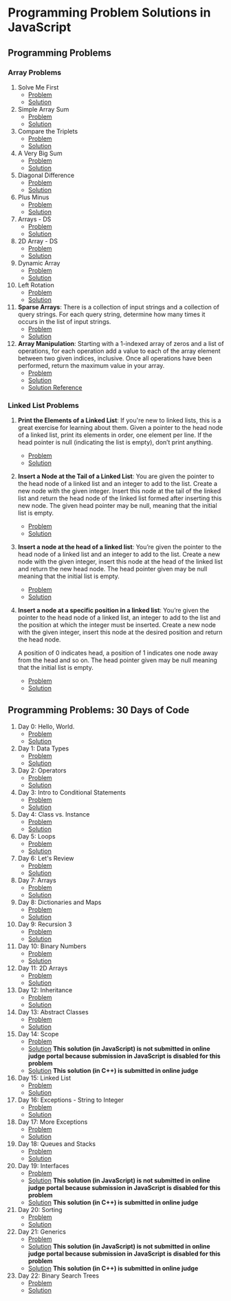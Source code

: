 # Programming Problem Solutions in JavaScript

## Programming Problems

### Array Problems

1. Solve Me First
    - [Problem](https://www.hackerrank.com/challenges/solve-me-first/problem)
    - [Solution](./solve-me-first/solution.js)
2. Simple Array Sum
    - [Problem](https://www.hackerrank.com/challenges/simple-array-sum/problem)
    - [Solution](./simple-array-sum/solution.js)
3. Compare the Triplets
    - [Problem](https://www.hackerrank.com/challenges/compare-the-triplets/problem)
    - [Solution](./compare-the-triplets/solution.js)
4. A Very Big Sum
    - [Problem](https://www.hackerrank.com/challenges/a-very-big-sum/problem)
    - [Solution](./a-very-big-sum/solution.js)
5. Diagonal Difference
    - [Problem](https://www.hackerrank.com/challenges/diagonal-difference/problem)
    - [Solution](./diagonal-difference/solution.js)
6. Plus Minus
    - [Problem](https://www.hackerrank.com/challenges/plus-minus/problem)
    - [Solution](./plus-minus/solution.js)
7. Arrays - DS
    - [Problem](https://www.hackerrank.com/challenges/arrays-ds/problem)
    - [Solution](./arrays-ds/solution.js)
8. 2D Array - DS
    - [Problem](https://www.hackerrank.com/challenges/2d-array/problem)
    - [Solution](./2-d-array-ds/solution.js)
9. Dynamic Array
    - [Problem](https://www.hackerrank.com/challenges/dynamic-array/problem)
    - [Solution](./dynamic-array/solution.js)
10. Left Rotation
    - [Problem](https://www.hackerrank.com/challenges/array-left-rotation/problem)
    - [Solution](./left-rotation/solution.js)
11. **Sparse Arrays**: There is a collection of input strings and a collection of query strings. For each query string, determine how many times it occurs in the list of input strings.
    - [Problem](https://www.hackerrank.com/challenges/sparse-arrays/problem)
    - [Solution](./sparse-arrays/solution.js)
12. **Array Manipulation**: Starting with a 1-indexed array of zeros and a list of operations, for each operation add a value to each of the array element between two given indices, inclusive. Once all operations have been performed, return the maximum value in your array.
    - [Problem](https://www.hackerrank.com/challenges/crush/copy-from/76031562)
    - [Solution](./array-manipulation/solution.js)
    - [Solution Reference](https://www.geeksforgeeks.org/constant-time-range-add-operation-array/)

### Linked List Problems

1. **Print the Elements of a Linked List**: If you're new to linked lists, this is a great exercise for learning about them. Given a pointer to the head node of a linked list, print its elements in order, one element per line. If the head pointer is null (indicating the list is empty), don’t print anything.
    - [Problem](https://www.hackerrank.com/challenges/print-the-elements-of-a-linked-list/problem)
    - [Solution](./print-the-elements-of-a-linked-list/solution.js)
2. **Insert a Node at the Tail of a Linked List**: You are given the pointer to the head node of a linked list and an integer to add to the list. Create a new node with the given integer. Insert this node at the tail of the linked list and return the head node of the linked list formed after inserting this new node. The given head pointer may be null, meaning that the initial list is empty.
    - [Problem](https://www.hackerrank.com/challenges/insert-a-node-at-the-tail-of-a-linked-list/problem/problem)
    - [Solution](./insert-a-node-at-the-tail-of-a-linked-list/solution.js)
3. **Insert a node at the head of a linked list**: You’re given the pointer to the head node of a linked list and an integer to add to the list. Create a new node with the given integer, insert this node at the head of the linked list and return the new head node. The head pointer given may be null meaning that the initial list is empty.
    - [Problem](https://www.hackerrank.com/challenges/insert-a-node-at-the-head-of-a-linked-list/problem)
    - [Solution](./insert-a-node-at-the-head-of-a-linked-list/solution.js)
4. **Insert a node at a specific position in a linked list**: You’re given the pointer to the head node of a linked list, an integer to add to the list and the position at which the integer must be inserted. Create a new node with the given integer, insert this node at the desired position and return the head node.

    A position of 0 indicates head, a position of 1 indicates one node away from the head and so on. The head pointer given may be null meaning that the initial list is empty.
    - [Problem](https://www.hackerrank.com/challenges/insert-a-node-at-a-specific-position-in-a-linked-list/problem)
    - [Solution](./insert-a-node-at-a-specific-position-in-a-linked-list/solution.js)

## Programming Problems: 30 Days of Code

1. Day 0: Hello, World.
    - [Problem](https://www.hackerrank.com/challenges/30-hello-world/problem)
    - [Solution](./30-days-of-code/day-0-hello-world/solution.js)
2. Day 1: Data Types
    - [Problem](https://www.hackerrank.com/challenges/30-data-types/problem)
    - [Solution](./30-days-of-code/day-1-data-types/solution.js)
3. Day 2: Operators
    - [Problem](https://www.hackerrank.com/challenges/30-operators/problem)
    - [Solution](./30-days-of-code/day-2-operators/solution.js)
4. Day 3: Intro to Conditional Statements
    - [Problem](https://www.hackerrank.com/challenges/30-conditional-statements/problem)
    - [Solution](./30-days-of-code/day-3-intro-to-conditional-statements/solution.js)
5. Day 4: Class vs. Instance
    - [Problem](https://www.hackerrank.com/challenges/30-class-vs-instance/problem)
    - [Solution](./30-days-of-code/day-4-class-vs-instance/solution.js)
6. Day 5: Loops
    - [Problem](https://www.hackerrank.com/challenges/30-loops/problem)
    - [Solution](./30-days-of-code/day-5-loops/solution.js)
7. Day 6: Let's Review
    - [Problem](https://www.hackerrank.com/challenges/30-review-loop/problem)
    - [Solution](./30-days-of-code/day-6-lets-review/solution.js)
8. Day 7: Arrays
    - [Problem](https://www.hackerrank.com/challenges/30-arrays/problem)
    - [Solution](./30-days-of-code/day-7-arrays/solution.js)
9. Day 8: Dictionaries and Maps
    - [Problem](https://www.hackerrank.com/challenges/30-dictionaries-and-maps/problem)
    - [Solution](./30-days-of-code/day-8-dictionaries-and-maps/solution.js)
10. Day 9: Recursion 3
    - [Problem](https://www.hackerrank.com/challenges/30-recursion/problem)
    - [Solution](./30-days-of-code/day-9-recursion-3/solution.js)
11. Day 10: Binary Numbers
    - [Problem](https://www.hackerrank.com/challenges/30-binary-numbers/problem)
    - [Solution](./30-days-of-code/day-10-binary-numbers/solution.js)
12. Day 11: 2D Arrays
    - [Problem](https://www.hackerrank.com/challenges/30-2d-arrays/problem)
    - [Solution](./30-days-of-code/day-11-2d-arrays/solution.js)
13. Day 12: Inheritance
    - [Problem](https://www.hackerrank.com/challenges/30-inheritance/problem)
    - [Solution](./30-days-of-code/day-12-inheritance/solution.js)
14. Day 13: Abstract Classes
    - [Problem](https://www.hackerrank.com/challenges/30-abstract-classes/problem)
    - [Solution](./30-days-of-code/day-13-abstract-classes/solution.js)
15. Day 14: Scope
    - [Problem](https://www.hackerrank.com/challenges/30-scope/problem)
    - [Solution](./30-days-of-code/day-14-Scope/solution.js) **This solution (in JavaScript) is not submitted in online judge portal because submission in JavaScript is disabled for this problem**
    - [Solution](./30-days-of-code/day-14-Scope/solution.cpp) **This solution (in C++) is submitted in online judge**
16. Day 15: Linked List
    - [Problem](https://www.hackerrank.com/challenges/30-linked-list/problem)
    - [Solution](./30-days-of-code/day-15-linked-list/solution.js)
17. Day 16: Exceptions - String to Integer
    - [Problem](https://www.hackerrank.com/challenges/30-exceptions-string-to-integer/problem)
    - [Solution](./30-days-of-code/day-16-exceptions-string-to-integer/solution.js)
18. Day 17: More Exceptions
    - [Problem](https://www.hackerrank.com/challenges/30-more-exceptions/problem)
    - [Solution](./30-days-of-code/day-17-more-exceptions/solution.js)
19. Day 18: Queues and Stacks
    - [Problem](https://www.hackerrank.com/challenges/30-queues-stacks/problem)
    - [Solution](./30-days-of-code/day-18-queues-and-stacks/solution.js)
20. Day 19: Interfaces
    - [Problem](https://www.hackerrank.com/challenges/30-interfaces/problem)
    - [Solution](./30-days-of-code/day-19-interfaces/solution.js) **This solution (in JavaScript) is not submitted in online judge portal because submission in JavaScript is disabled for this problem**
    - [Solution](./30-days-of-code/day-19-interfaces/solution.cpp) **This solution (in C++) is submitted in online judge**
21. Day 20: Sorting
    - [Problem](https://www.hackerrank.com/challenges/30-sorting/problem)
    - [Solution](./30-days-of-code/day-20-sorting/solution.js)
22. Day 21: Generics
    - [Problem](https://www.hackerrank.com/challenges/30-generics/problem)
    - [Solution](./30-days-of-code/day-21-generics/solution.js) **This solution (in JavaScript) is not submitted in online judge portal because submission in JavaScript is disabled for this problem**
    - [Solution](./30-days-of-code/day-21-generics/solution.cpp) **This solution (in C++) is submitted in online judge**
23. Day 22: Binary Search Trees
    - [Problem](https://www.hackerrank.com/challenges/30-binary-search-trees/problem)
    - [Solution](./30-days-of-code/day-22-binary-search-trees/solution.js)

